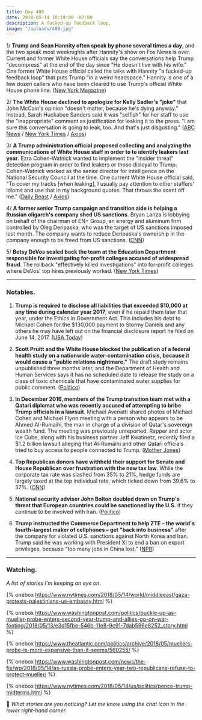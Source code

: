 ```yaml
---
title: Day 480
date: 2018-05-14 10:19:00 -07:00
description: A fucked-up feedback loop.
image: "/uploads/480.jpg"
---
```


1/ **Trump and Sean Hannity often speak by phone several times a day**, and the two speak most weeknights after Hannity's show on Fox News is over. Current and former White House officials say the conversations help Trump "decompress" at the end of the day since "He doesn't live with his wife." One former White House official called the talks with Hannity "a fucked-up feedback loop" that puts Trump "in a weird headspace." Hannity is one of a few dozen callers who have been cleared to use Trump's official White House phone line. ([New York Magazine](http://nymag.com/daily/intelligencer/2018/05/sean-hannity-donald-trump-late-night-calls.html))

2/ **The White House declined to apologize for Kelly Sadler's "joke"** that John McCain's opinion "doesn't matter, because he's dying anyway." Instead, Sarah Huckabee Sanders said it was "selfish" for her staff to use the "inappropriate" comment as justification for leaking it to the press. "I am sure this conversation is going to leak, too. And that's just disgusting." ([ABC News](https://abcnews.go.com/Politics/sanders-scolded-white-house-staff-leak-called-mccain/story?id=55116869) / [New York Times](https://www.nytimes.com/2018/05/11/us/politics/mccain-kelly-sadler-comments.html) / [Axios](https://www.axios.com/white-house-sarah-sanders-john-mccain-kelly-sadler-8a4e33f7-c2bd-4cc6-aebd-57594d7ab4f4.html))

3/ **A Trump administration official proposed collecting and analyzing the communications of White House staff in order to to identify leakers last year**. Ezra Cohen-Watnick wanted to implement the "insider threat" detection program in order to find leakers or those disloyal to Trump. Cohen-Watnick worked as the senior director for intelligence on the National Security Council at the time. One current White House official said, "To cover my tracks \[when leaking\], I usually pay attention to other staffers' idioms and use that in my background quotes. That throws the scent off me." ([Daily Beast](https://www.thedailybeast.com/white-house-aides-plan-to-stop-leaks-spy-on-his-co-workers) / [Axios](https://www.axios.com/trump-white-house-leakers-leak-about-leaking-dae05b8e-e792-41a7-bb74-c2756b542cd0.html))

4/ **A former senior Trump campaign and transition aide is helping a Russian oligarch's company shed US sanctions**. Bryan Lanza is lobbying on behalf of the chairman of EN\+ Group, an energy and aluminum firm controlled by Oleg Deripaska, who was the target of US sanctions imposed last month. The company wants to reduce Deripaska's ownership in the company enough to be freed from US sanctions. ([CNN](https://www.cnn.com/2018/05/12/politics/washington-lobbying-trump-era/index.html))

5/ **Betsy DeVos scaled back the team at the Education Department responsible for investigating for-profit colleges accused of widespread fraud**. The rollback "effectively killed investigations" into for-profit colleges where DeVos' top hires previously worked. ([New York Times](https://www.nytimes.com/2018/05/13/business/education-department-for-profit-colleges.html))

---

### Notables.

1. **Trump is required to disclose all liabilities that exceeded $10,000 at any time during calendar year 2017**, even if he repaid them later that year, under the Ethics in Government Act. This includes his debt to Michael Cohen for the $130,000 payment to Stormy Daniels and any others he may have left out on the financial disclosure report he filed on June 14, 2017. ([USA Today](https://www.usatoday.com/story/opinion/2018/05/14/donald-trump-stormy-daniels-michael-cohen-financial-disclosure-column/605893002/))

2. **Scott Pruitt and the White House blocked the publication of a federal health study on a nationwide water-contamination crisis, because it would cause a "public relations nightmare."** The draft study remains unpublished three months later, and the Department of Health and Human Services says it has no scheduled date to release the study on a class of toxic chemicals that have contaminated water supplies for public comment. ([Politico](https://www.politico.com/story/2018/05/14/emails-white-house-interfered-with-science-study-536950))

3. **In December 2016, members of the Trump transition team met  with a Qatari diplomat who was recently accused of attempting to bribe Trump officials in a lawsuit**. Michael Avenatti shared photos of Michael Cohen and Michael Flynn meeting with a person who appears to be Ahmed Al-Rumaihi, the man in charge of a division of Qatar's sovereign wealth fund. The meeting was previously unreported. Rapper and actor Ice Cube, along with his business partner Jeff Kwatinetz, recently filed a $1.2 billion lawsuit alleging that Al-Rumaihi and other Qatari officials tried to buy access to people connected to Trump. ([Mother Jones](https://www.motherjones.com/politics/2018/05/qatari-investor-accused-in-bribery-plot-appears-with-michael-cohen-in-picture-posted-by-stormy-daniels-lawyer/))

4. **Top Republican donors have withheld their support for Senate and House Republican over frustration with the new tax law**. While the corporate tax rate was slashed from 35% to 21%, hedge funds are largely taxed at the top individual rate, which ticked down from 39.6% to 37%. ([CNN](https://www.cnn.com/2018/05/14/politics/gop-hedge-fund-donors-tax-law/index.html))

5. **National security adviser John Bolton doubled down on Trump's threat that European countries could be sanctioned by the U.S.** if they continue to be involved with Iran. ([Politico](https://www.politico.com/story/2018/05/13/bolton-pompeo-trump-iran-sanctions-584206))

6. **Trump instructed the Commerce Department to help ZTE – the world's fourth-largest maker of cellphones – get "back into business"** after the company for violated U.S. sanctions against North Korea and Iran. Trump said he was working with President Xi to end a ban on export privileges, because "too many jobs in China lost." ([NPR](https://www.npr.org/sections/thetwo-way/2018/05/14/610891747/president-trump-puts-america-first-on-hold-to-save-chinese-jobs))

---

### Watching.

*A list of stories I'm keeping an eye on*.

{% onebox  https://www.nytimes.com/2018/05/14/world/middleeast/gaza-protests-palestinians-us-embassy.html %}

{% onebox https://www.washingtonpost.com/politics/buckle-up-as-mueller-probe-enters-second-year-trump-and-allies-go-on-war-footing/2018/05/13/e3d15fbe-546b-11e8-9c91-7dab596e8252_story.html %}

{% onebox https://www.theatlantic.com/politics/archive/2018/05/muellers-probe-is-more-expansive-than-it-seems/560255/ %}

{% onebox https://www.washingtonpost.com/news/the-fix/wp/2018/05/14/as-russia-probe-enters-year-two-republicans-refuse-to-protect-mueller/ %}

{% onebox https://www.nytimes.com/2018/05/14/us/politics/pence-trump-midterms.html %}

💬 *What stories are you noticing? Let me know using the chat icon in the lower right-hand corner.*